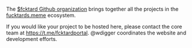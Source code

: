 The [$fcktard Github organization](https://github.com/fucktardcto) brings together all the projects in the [fucktards.meme](https://fucktards.meme) ecosystem. 

If you would like your project to be hosted here, please contact the core team at <https://t.me/fcktardportal>. @wdigger coordinates the website and development efforts.
